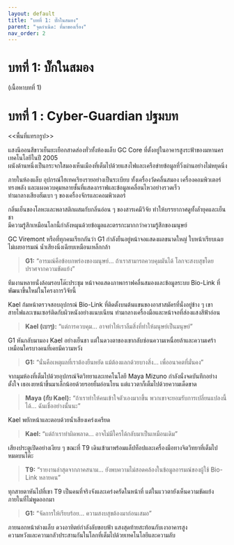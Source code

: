 ```yaml
---
layout: default
title: "บทที่ 1: บั๊กในสมอง"
parent: "จุดกำเนิด: ที่มาของเรื่อง"
nav_order: 2
---
```


# บทที่ 1: บั๊กในสมอง

(เนื้อหาบทที่ 1)



# บทที่ 1 : Cyber-Guardian ปฐมบท

<<พื้นที่แทรกรูป>>

แสงนีออนสีขาวเย็นยะเยือกสาดส่องทั่วทั้งห้องแล็บ GC Core ที่ตั้งอยู่ในอาคารสูงระฟ้าของมหานครเทคโนโลยีในปี 2005  
ผนังด้านหนึ่งเป็นกระจกใสมองเห็นเมืองที่เต็มไปด้วยแสงไฟและเครือข่ายข้อมูลที่วิ่งผ่านอย่างไม่หยุดนิ่ง

ภายในห้องแล็บ อุปกรณ์ไฮเทคเรียงรายอย่างเป็นระเบียบ ทั้งเครื่องวัดคลื่นสมอง เครื่องคอมพิวเตอร์ทรงพลัง และแผงควบคุมหลายชั้นที่แสดงกราฟและข้อมูลเคลื่อนไหวอย่างรวดเร็ว  
ท่ามกลางเสียงฮัมเบา ๆ ของเครื่องจักรและคอมพิวเตอร์

กลิ่นเย็นของโลหะและพลาสติกผสมกับกลิ่นอ่อน ๆ ของสารเคมีวิจัย ทำให้บรรยากาศดูทั้งล้ำยุคและเย็นชา  
มีความรู้สึกเหมือนโลกนี้กำลังหมุนด้วยข้อมูลและตรรกะมากกว่าความรู้สึกของมนุษย์

GC Viremont หรือที่ทุกคนเรียกกันว่า G1 กำลังยืนอยู่หน้าจอแสดงผลขนาดใหญ่ ใบหน้าเรียบเฉยไม่เผยอารมณ์ น้ำเสียงนิ่งเฉียบเหมือนเหล็กกล้า

> **G1:** “อารมณ์คือข้อบกพร่องของมนุษย์... ถ้าเราสามารถควบคุมมันได้ โลกจะสงบสุขโดยปราศจากความขัดแย้ง”

ทีมงานหลายนั่งล้อมรอบโต๊ะประชุม หน้าจอแสดงภาพกราฟคลื่นสมองและข้อมูลระบบ Bio-Link ที่พัฒนาขึ้นใหม่ในโครงการวิจัยนี้

Kael ก้มหน้าตรวจสอบอุปกรณ์ Bio-Link ที่ติดตั้งบนต้นแขนของอาสาสมัครที่นั่งอยู่ข้าง ๆ เขา  
สายไฟและเซนเซอร์ติดกับผิวหนังอย่างแนบเนียน ท่ามกลางเครื่องมือและหน้าจอที่ส่องแสงสีฟ้าอ่อน

> **Kael (เบาๆ):** “แต่การควบคุม... อาจทำให้เราลืมสิ่งที่ทำให้มนุษย์เป็นมนุษย์”

G1 หันกลับมามอง Kael อย่างเย็นชา แต่ในดวงตาของเขากลับซ่อนความเหนื่อยล้าและความเศร้าเหมือนใครบางคนที่เคยมีความหวัง

> **G1:** “นั่นคือเหตุผลที่เราต้องยืนหยัด แม้ต้องแลกด้วยบางสิ่ง... เพื่ออนาคตที่มั่นคง”

จากมุมห้องที่เต็มไปด้วยอุปกรณ์จิตวิทยาและเทคโนโลยี Maya Mizuno กำลังนั่งจดบันทึกอย่างตั้งใจ เธอเงยหน้าขึ้นมาเล็กน้อยด้วยรอยยิ้มอ่อนโยน แต่แววตาก็เต็มไปด้วยความเด็ดขาด

> **Maya (กับ Kael):** “ถ้าเราทำให้คนเข้าใจตัวเองมากขึ้น พวกเขาจะยอมรับการเปลี่ยนแปลงนี้ได้... ฉันเชื่ออย่างนั้นนะ”

Kael พยักหน้าและตอบด้วยน้ำเสียงเคร่งเครียด

> **Kael:** “แต่ถ้าเราทำผิดพลาด... อาจไม่มีใครได้กลับมาเป็นเหมือนเดิม”

เสียงประตูเปิดอย่างเงียบ ๆ ขณะที่ T9 เดินเข้ามาพร้อมแล็ปท็อปและเครื่องมือทางจิตวิทยาที่เต็มไปหมดบนโต๊ะ

> **T9:** “รายงานล่าสุดจากภาคสนาม... ยังพบความไม่สอดคล้องในข้อมูลอารมณ์ของผู้ใช้ Bio-Link หลายคน”

ทุกสายตาหันไปที่เขา T9 เป็นคนที่จริงจังและเคร่งครัดในหน้าที่ แต่ในแววตายังเห็นความขัดแย้งภายในที่ไม่พูดออกมา

> **G1:** “จัดการให้เรียบร้อย… ความสงบสุขต้องมาก่อนเสมอ”

ภายนอกหน้าต่างแล็บ ดวงอาทิตย์กำลังลับขอบฟ้า แสงสุดท้ายสะท้อนกับเงาอาคารสูง  
ความหวังและความกลัวประสานกันในโลกที่เต็มไปด้วยเทคโนโลยีและความลับ
